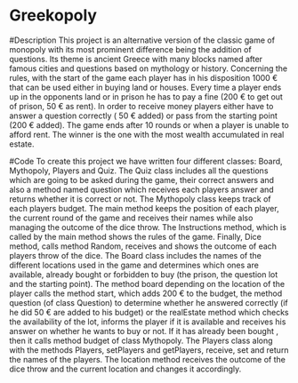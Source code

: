 # Greekopoly
#Description This project is an alternative version of the classic game of monopoly with its most prominent difference being the addition of questions. Its theme is ancient Greece with many blocks named after famous cities and questions based on mythology or history. Concerning the rules, with the start of the game each player has in his disposition 1000 € that can be used either in buying land or houses. Every time a player ends up in the opponents land or in prison he has to pay a fine (200 € to get out of prison, 50 € as rent). In order to receive money players either have to answer a question correctly ( 50 € added) or pass from the starting point (200 € added). The game ends after 10 rounds or when a player is unable to afford rent. The winner is the one with the most wealth accumulated in real estate.

#Code To create this project we have written four different classes: Board, Mythopoly, Players and Quiz. The Quiz class includes all the questions which are going to be asked during the game, their correct answers and also a method named question which receives each players answer and returns whether it is correct or not. The Mythopoly class keeps track of each players budget. The main method keeps the position of each player, the current round of the game and receives their names while also managing the outcome of the dice throw. The Instructions method, which is called by the main method shows the rules of the game. Finally, Dice method, calls method Random, receives and shows the outcome of each players throw of the dice. The Board class includes the names of the different locations used in the game and determines which ones are available, already bought or forbidden to buy (the prison, the question lot and the starting point). The method board depending on the location of the player calls the method start, which adds 200 € to the budget, the method question (of class Question) to determine whether he answered correctly (if he did 50 € are added to his budget) or the realEstate method which checks the availability of the lot, informs the player if it is available and receives his answer on whether he wants to buy or not. If it has already been bought , then it calls method budget of class Mythopoly. The Players class along with the methods Players, setPlayers and getPlayers, receive, set and return the names of the players. The location method receives the outcome of the dice throw and the current location and changes it accordingly.
